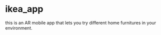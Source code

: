# ikea_app
this is an AR mobile app that lets you try different home furnitures in your environment.
